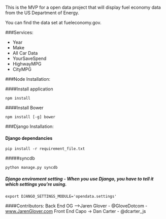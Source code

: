 This is the MVP for a open data project that will display fuel economy data from the US Department of Energy. 

You can find the data set at fueleconomy.gov.

###Services:
* Year
* Make
* All Car Data
* YourSaveSpend
* HighwayMPG
* CityMPG

###Node Installation:

####Install application
```
npm install
```

####Install Bower
```
npm install [-g] bower
```


###Django Installation:

#### Django dependancies
```
pip install -r requirement_file.txt
```
#####syncdb
```
python manage.py syncdb
```

##### Django enviroment setting - When you use Django, you have to tell it which settings you’re using. 
```
export DJANGO_SETTINGS_MODULE='opendata.settings'
```

####Contributors: 
Back End OG -->Jaren Glover - @GloveDotcom - www.JarenGlover.com
Front End Capo -> Dan Carter - @dcarter_js 	    

